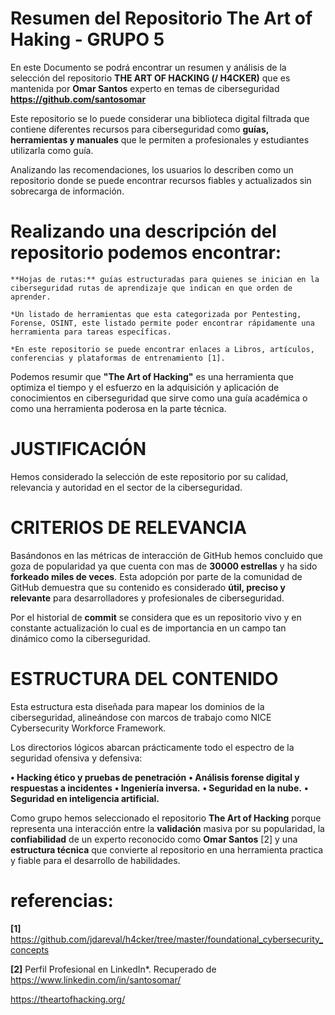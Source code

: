 # Resumen del Repositorio The Art of Haking - GRUPO 5

En este Documento se podrá encontrar un resumen y análisis de la selección del repositorio **THE ART OF HACKING (/ H4CKER)** que es mantenida por **Omar Santos** experto en temas de ciberseguridad **https://github.com/santosomar**

Este repositorio se lo puede considerar una biblioteca digital filtrada que contiene diferentes recursos para ciberseguridad como **guías, herramientas y manuales** que le permiten a profesionales y estudiantes utilizarla como guía.

Analizando las recomendaciones, los usuarios lo describen como un repositorio donde se puede encontrar recursos fiables y actualizados sin sobrecarga de información.

# Realizando una descripción del repositorio podemos encontrar:

    **Hojas de rutas:** guías estructuradas para quienes se inician en la ciberseguridad rutas de aprendizaje que indican en que orden de aprender.

    *Un listado de herramientas que esta categorizada por Pentesting, Forense, OSINT, este listado permite poder encontrar rápidamente una herramienta para tareas específicas.

    *En este repositorio se puede encontrar enlaces a Libros, artículos, conferencias y plataformas de entrenamiento [1].

Podemos resumir que **"The Art of Hacking"** es una herramienta que optimiza el tiempo y el esfuerzo en la adquisición y aplicación de conocimientos en ciberseguridad que sirve como una guía académica o como una herramienta poderosa en la parte técnica.

# JUSTIFICACIÓN

Hemos considerado la selección de este repositorio por su calidad, relevancia y autoridad en el sector de la ciberseguridad.

# CRITERIOS DE RELEVANCIA

Basándonos en las métricas de interacción de GitHub hemos concluido que goza de popularidad ya que cuenta con mas de **30000 estrellas** y ha sido **forkeado miles de veces**. Esta adopción por parte de la comunidad de GitHub demuestra que su contenido es considerado **útil, preciso y relevante** para desarrolladores y profesionales de ciberseguridad. 

Por el historial de **commit** se considera que es un repositorio vivo y en constante actualización lo cual es de importancia en un campo tan dinámico como la ciberseguridad.

# ESTRUCTURA DEL CONTENIDO

Esta estructura esta diseñada para mapear los dominios de la ciberseguridad, alineándose con marcos de trabajo como NICE Cybersecurity Workforce Framework. 

Los directorios lógicos abarcan prácticamente todo el espectro de la seguridad ofensiva y defensiva:

**•	Hacking ético y pruebas de penetración**
**•	Análisis forense digital y respuestas a incidentes** 
**•	Ingeniería inversa.**
**•	Seguridad en la nube.**
**•	Seguridad en inteligencia artificial.**

Como grupo hemos seleccionado el repositorio **The Art of Hacking** porque representa una interacción entre la **validación** masiva por su popularidad, la **confiabilidad** de un experto reconocido como **Omar Santos** [2] y una **estructura técnica** que convierte al repositorio en una herramienta practica y fiable para el desarrollo de habilidades.

# referencias:

**[1]** https://github.com/jdareval/h4cker/tree/master/foundational_cybersecurity_concepts


**[2]** Perfil Profesional en LinkedIn*. Recuperado de https://www.linkedin.com/in/santosomar/


https://theartofhacking.org/ 